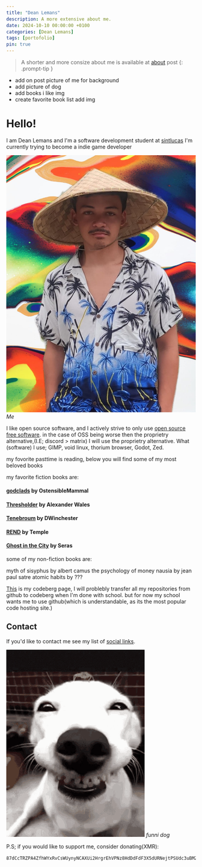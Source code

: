 ```yaml
---
title: "Dean Lemans"
description: A more extensive about me.
date: 2024-10-10 00:00:00 +0100
categories: [Dean Lemans]
tags: [portofolio]
pin: true
---
```

>A shorter and more consize about me is available at [about](https://deanlemans.github.io/about/) post
{: .prompt-tip }
- add on post picture of me for background
- add picture of dog
- add books i like img
- create favorite book list add img

# Hello!
I am Dean Lemans and I'm a software development student at [sintlucas](https://www.sintlucas.nl/)
I'm currently trying to become a indie game developer

![me](/assets/img/personal/avatar-2.jpg)
_Me_

I like open source software, and I actively strive to only use [open source]() [free software]().
in the case of OSS being worse then the proprietry alternative,(I.E; discord > matrix) I will use the proprietry alternative.
What (software) I use; GIMP, void linux, thorium browser, Godot, Zed.

my fovorite pasttime is reading, below you will find some of my most beloved books

my favorite fiction books are:

#### [godclads](https://www.royalroad.com/fiction/59663/godclads) by OstensibleMammal
#### [Thresholder](https://www.royalroad.com/fiction/60396/thresholder) by Alexander Wales
#### [Tenebroum](https://www.royalroad.com/fiction/32615/rend) by DWinchester
#### [REND](https://www.royalroad.com/fiction/32615/rend) by Temple
#### [Ghost in the City](https://www.royalroad.com/fiction/62125/ghost-in-the-city-cyberpunk-gamer-si) by Seras


some of my non-fiction books are:

myth of sisyphus by albert camus
the psychology of money
nausia by jean paul satre
atomic habits by ???


[This](https://codeberg.org/deanlemans) is my codeberg page, I will problebly transfer all my repositories from github to codeberg when I'm done with school. but for now my school wants me to use github(which is understandable, as its the most popular code hosting site.)


## Contact

If you'd like to contact me see my list of [social links](https://linksta.cc/@Dean).

![WRizz](assets/img/personal/smilingdog.gif)
_funni dog_

P.S; if you would like to support me, consider donating(XMR): 
```
87dCcTRZPA4ZfhWYxRvCsWUynyNCAXUi2HrgrEhVPNz8HdDdFdF3X5dURNejtPSUdc3uBMZpri5D4PJqJwacXDa1AYahHQ5
```